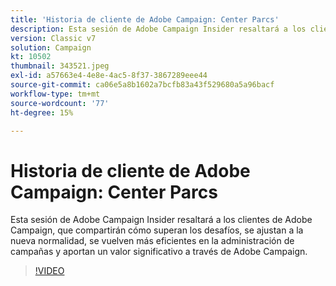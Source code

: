 ```yaml
---
title: 'Historia de cliente de Adobe Campaign: Center Parcs'
description: Esta sesión de Adobe Campaign Insider resaltará a los clientes de Adobe Campaign, que compartirán cómo superan los desafíos, se ajustan a la nueva normalidad, se vuelven más... (las descripciones deben tener entre 60 y 160 caracteres).
version: Classic v7
solution: Campaign
kt: 10502
thumbnail: 343521.jpeg
exl-id: a57663e4-4e8e-4ac5-8f37-3867289eee44
source-git-commit: ca06e5a8b1602a7bcfb83a43f529680a5a96bacf
workflow-type: tm+mt
source-wordcount: '77'
ht-degree: 15%

---
```


# Historia de cliente de Adobe Campaign: Center Parcs

Esta sesión de Adobe Campaign Insider resaltará a los clientes de Adobe Campaign, que compartirán cómo superan los desafíos, se ajustan a la nueva normalidad, se vuelven más eficientes en la administración de campañas y aportan un valor significativo a través de Adobe Campaign.

>[!VIDEO](https://video.tv.adobe.com/v/343521/?quality=12&learn=on)
